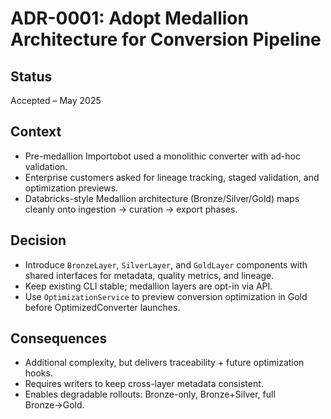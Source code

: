# ADR-0001: Adopt Medallion Architecture for Conversion Pipeline

## Status

Accepted – May 2025

## Context

- Pre-medallion Importobot used a monolithic converter with ad-hoc validation.
- Enterprise customers asked for lineage tracking, staged validation, and
  optimization previews.
- Databricks-style Medallion architecture (Bronze/Silver/Gold) maps cleanly onto
  ingestion → curation → export phases.

## Decision

- Introduce `BronzeLayer`, `SilverLayer`, and `GoldLayer` components with shared
  interfaces for metadata, quality metrics, and lineage.
- Keep existing CLI stable; medallion layers are opt-in via API.
- Use `OptimizationService` to preview conversion optimization in Gold before
  OptimizedConverter launches.

## Consequences

- Additional complexity, but delivers traceability + future optimization hooks.
- Requires writers to keep cross-layer metadata consistent.
- Enables degradable rollouts: Bronze-only, Bronze+Silver, full Bronze→Gold.
